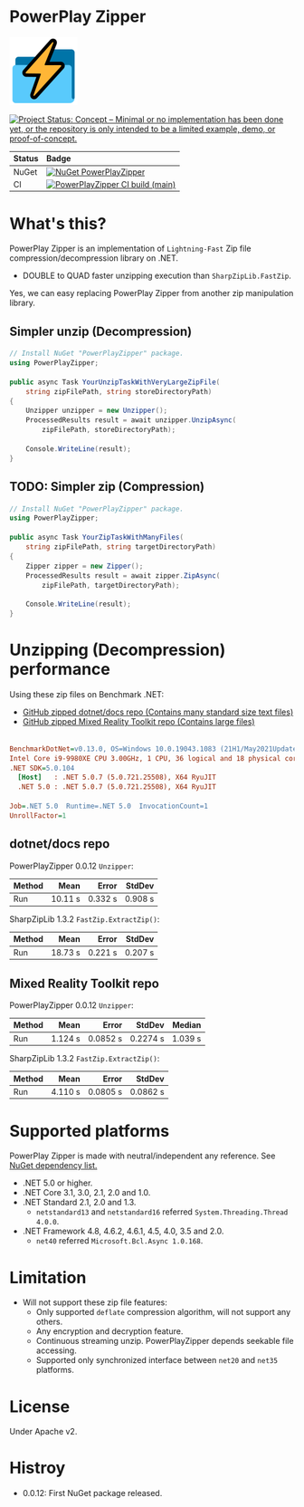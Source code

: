 # PowerPlay Zipper

![PowerPlay Zipper](Images/PowerPlayZipper.120.png)

[![Project Status: Concept – Minimal or no implementation has been done yet, or the repository is only intended to be a limited example, demo, or proof-of-concept.](https://www.repostatus.org/badges/latest/concept.svg)](https://www.repostatus.org/#concept)

|Status|Badge|
|:---|:---|
|NuGet|[![NuGet PowerPlayZipper](https://img.shields.io/nuget/v/PowerPlayZipper.svg?style=flat)](https://www.nuget.org/packages/PowerPlayZipper)|
|CI|[![PowerPlayZipper CI build (main)](https://github.com/kekyo/PowerPlayZipper/workflows/.NET/badge.svg?branch=main)](https://github.com/kekyo/PowerPlayZipper/actions)|

# What's this?

PowerPlay Zipper is an implementation of `Lightning-Fast` Zip file compression/decompression library on .NET.

* DOUBLE to QUAD faster unzipping execution than `SharpZipLib.FastZip`.

Yes, we can easy replacing PowerPlay Zipper from another zip manipulation library.

## Simpler unzip (Decompression)

```csharp
// Install NuGet "PowerPlayZipper" package.
using PowerPlayZipper;

public async Task YourUnzipTaskWithVeryLargeZipFile(
    string zipFilePath, string storeDirectoryPath)
{
    Unzipper unzipper = new Unzipper();
    ProcessedResults result = await unzipper.UnzipAsync(
        zipFilePath, storeDirectoryPath);

    Console.WriteLine(result);
}
```

## TODO: Simpler zip (Compression)

```csharp
// Install NuGet "PowerPlayZipper" package.
using PowerPlayZipper;

public async Task YourZipTaskWithManyFiles(
    string zipFilePath, string targetDirectoryPath)
{
    Zipper zipper = new Zipper();
    ProcessedResults result = await zipper.ZipAsync(
        zipFilePath, targetDirectoryPath);

    Console.WriteLine(result);
}
```

# Unzipping (Decompression) performance

Using these zip files on Benchmark .NET:

* [GitHub zipped dotnet/docs repo (Contains many standard size text files)](https://github.com/dotnet/docs/archive/7814398e1e1b5bd7262f1932b743e9a30caef2c5.zip)
* [GitHub zipped Mixed Reality Toolkit repo (Contains large files)](https://github.com/microsoft/MixedRealityToolkit/archive/b63b40b9a4bd4e350f35986d450dd5393c6e58a0.zip)

``` ini

BenchmarkDotNet=v0.13.0, OS=Windows 10.0.19043.1083 (21H1/May2021Update)
Intel Core i9-9980XE CPU 3.00GHz, 1 CPU, 36 logical and 18 physical cores
.NET SDK=5.0.104
  [Host]   : .NET 5.0.7 (5.0.721.25508), X64 RyuJIT
  .NET 5.0 : .NET 5.0.7 (5.0.721.25508), X64 RyuJIT

Job=.NET 5.0  Runtime=.NET 5.0  InvocationCount=1  
UnrollFactor=1  

```

## dotnet/docs repo

PowerPlayZipper 0.0.12 `Unzipper`:

| Method |    Mean |   Error |  StdDev |
|------- |--------:|--------:|--------:|
|    Run | 10.11 s | 0.332 s | 0.908 s |

SharpZipLib 1.3.2 `FastZip.ExtractZip()`:

| Method |    Mean |   Error |  StdDev |
|------- |--------:|--------:|--------:|
|    Run | 18.73 s | 0.221 s | 0.207 s |

## Mixed Reality Toolkit repo

PowerPlayZipper 0.0.12 `Unzipper`:

| Method |    Mean |    Error |   StdDev |  Median |
|------- |--------:|---------:|---------:|--------:|
|    Run | 1.124 s | 0.0852 s | 0.2274 s | 1.039 s |

SharpZipLib 1.3.2 `FastZip.ExtractZip()`:

| Method |    Mean |    Error |   StdDev |
|------- |--------:|---------:|---------:|
|    Run | 4.110 s | 0.0805 s | 0.0862 s |

# Supported platforms

PowerPlay Zipper is made with neutral/independent any reference. See [NuGet dependency list.](https://www.nuget.org/packages/PowerPlayZipper)

* .NET 5.0 or higher.
* .NET Core 3.1, 3.0, 2.1, 2.0 and 1.0.
* .NET Standard 2.1, 2.0 and 1.3.
  * `netstandard13` and `netstandard16` referred `System.Threading.Thread 4.0.0`.
* .NET Framework 4.8, 4.6.2, 4.6.1, 4.5, 4.0, 3.5 and 2.0.
  * `net40` referred `Microsoft.Bcl.Async 1.0.168`.

# Limitation

* Will not support these zip file features:
  * Only supported `deflate` compression algorithm, will not support any others.
  * Any encryption and decryption feature.
  * Continuous streaming unzip. PowerPlayZipper depends seekable file accessing.
  * Supported only synchronized interface between `net20` and `net35` platforms.

# License

Under Apache v2.

# Histroy

* 0.0.12: First NuGet package released.
